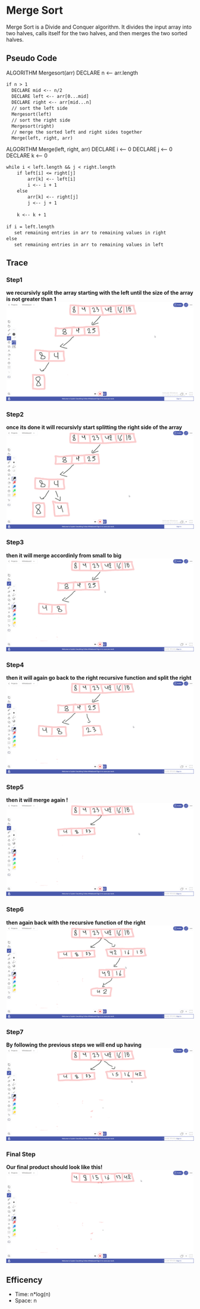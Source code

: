 # Merge Sort
Merge Sort is a Divide and Conquer algorithm. It divides the input array into two halves, calls itself for the two halves, and then merges the two sorted halves.

## Pseudo Code
ALGORITHM Mergesort(arr)
    DECLARE n <-- arr.length

    if n > 1
      DECLARE mid <-- n/2
      DECLARE left <-- arr[0...mid]
      DECLARE right <-- arr[mid...n]
      // sort the left side
      Mergesort(left)
      // sort the right side
      Mergesort(right)
      // merge the sorted left and right sides together
      Merge(left, right, arr)

ALGORITHM Merge(left, right, arr)
    DECLARE i <-- 0
    DECLARE j <-- 0
    DECLARE k <-- 0

    while i < left.length && j < right.length
        if left[i] <= right[j]
            arr[k] <-- left[i]
            i <-- i + 1
        else
            arr[k] <-- right[j]
            j <-- j + 1

        k <-- k + 1

    if i = left.length
       set remaining entries in arr to remaining values in right
    else
       set remaining entries in arr to remaining values in left

## Trace

### Step1
**we recursivly split the array starting with the left until the size of the array is not greater than 1**
![alt text](trace1.png)

### Step2
**once its done it will recursivly start splitting the right side of the array**
![alt text](trace2.png)

### Step3
**then it will merge accordinly from small to big**
![alt text](trace3.png)

### Step4
**then it will again go back to the right recursive function and split the right**
![alt text](trace4.png)

### Step5
**then it will merge again !**
![alt text](trace5.png)

### Step6
**then again back with the recursive function of the right**
![alt text](trace6.png)

### Step7
**By following the previous steps we will end up having**
![alt text](trace7.png)

### Final Step
**Our final product should look like this!**
![alt text](trace8.png)

## Efficency
- Time: n*log(n)
- Space: n